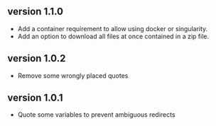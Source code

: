 version 1.1.0
-------------
+ Add a container requirement to allow using docker or singularity.
+ Add an option to download all files at once contained in a zip file.

version 1.0.2
-------------
+ Remove some wrongly placed quotes

version 1.0.1
---------------
+ Quote some variables to prevent ambiguous redirects
